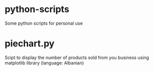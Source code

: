 # python-scripts
Some python scripts for personal use

# piechart.py
Scipt to display the number of products sold from you business using matplotlib library (language: Albanian)
